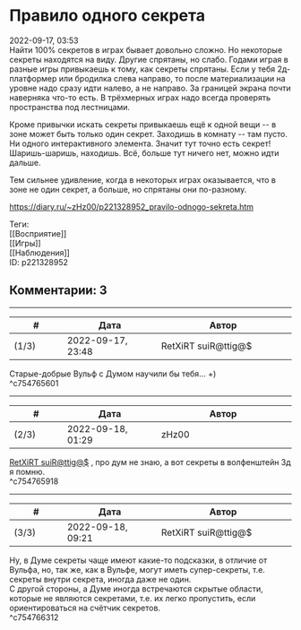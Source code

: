 Правило одного секрета
======================

  
2022-09-17, 03:53  
 Найти 100% секретов в играх бывает довольно сложно. Но некоторые секреты находятся на виду. Другие спрятаны, но слабо. Годами играя в разные игры привыкаешь к тому, как секреты спрятаны. Если у тебя 2д-платформер или бродилка слева направо, то после материализации на уровне надо сразу идти налево, а не направо. За границей экрана почти наверняка что-то есть. В трёхмерных играх надо всегда проверять пространства под лестницами.   
   
 Кроме привычки искать секреты привыкаешь ещё к одной вещи -- в зоне может быть только один секрет. Заходишь в комнату -- там пусто. Ни одного интерактивного элемента. Значит тут точно есть секрет! Шаришь-шаришь, находишь. Всё, больше тут ничего нет, можно идти дальше.   
   
 Тем сильнее удивление, когда в некоторых играх оказывается, что в зоне не один секрет, а больше, но спрятаны они по-разному.   
  
<https://diary.ru/~zHz00/p221328952_pravilo-odnogo-sekreta.htm>  
  
Теги:  
[[Восприятие]]  
[[Игры]]  
[[Наблюдения]]  
ID: p221328952  


Комментарии: 3
--------------

  


---



|         #         |              Дата              |                     Автор                     |           ID           |
| --- | --- | --- | --- |
| (1/3) | 2022-09-17, 23:48 | RetXiRT suiR@ttig@$ | c754765601 |

  
 Старые-добрые Вульф с Думом научили бы тебя... +)   
 ^c754765601

---



|         #         |              Дата              |                     Автор                     |           ID           |
| --- | --- | --- | --- |
| (2/3) | 2022-09-18, 01:29 | zHz00 | c754765918 |

  
  [RetXiRT suiR@ttig@$](https://Hellspawn.diary.ru "Atomicautionuclear")  , про дум не знаю, а вот секреты в волфенштейн 3д я помню.   
 ^c754765918

---



|         #         |              Дата              |                     Автор                     |           ID           |
| --- | --- | --- | --- |
| (3/3) | 2022-09-18, 09:21 | RetXiRT suiR@ttig@$ | c754766312 |

  
 Ну, в Думе секреты чаще имеют какие-то подсказки, в отличие от Вульфа, но, так же, как в Вульфе, могут иметь супер-секреты, т.е. секреты внутри секрета, иногда даже не один.   
 С другой стороны, а Думе иногда встречаются скрытые области, которые не являются секретами, т.е. их легко пропустить, если ориентироваться на счётчик секретов.   
 ^c754766312